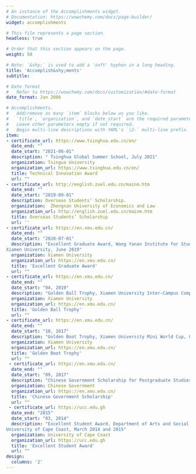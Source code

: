 ```yaml
---
# An instance of the Accomplishments widget.
# Documentation: https://wowchemy.com/docs/page-builder/
widget: accomplishments

# This file represents a page section.
headless: true

# Order that this section appears on the page.
weight: 50

# Note: `&shy;` is used to add a 'soft' hyphen in a long heading.
title: 'Accomplish&shy;ments'
subtitle:

# Date format
#   Refer to https://wowchemy.com/docs/customization/#date-format
date_format: Jan 2006

# Accomplishments.
#   Add/remove as many `item` blocks below as you like.
#   `title`, `organization`, and `date_start` are the required parameters.
#   Leave other parameters empty if not required.
#   Begin multi-line descriptions with YAML's `|2-` multi-line prefix.
item:
- certificate_url: https://www.tsinghua.edu.cn/en/
  date_end: ""
  date_start: "2021-06-01"
  description: " Tsinghua Global Summer School, July 2021"
  organization: Tsingua University
  organization_url: https://www.tsinghua.edu.cn/en/
  title: Technical Innovation Award
  url: ""
- certificate_url: http://english.zuel.edu.cn/mainm.htm
  date_end: ""
  date_start: "2019-09-01"
  description: Overseas Students’ Scholarship.
  organization:  Zhongnan University of Economics and Law
  organization_url: http://english.zuel.edu.cn/mainm.htm
  title: Overseas Students’ Scholarship
  url: ''
- certificate_url: https://en.xmu.edu.cn/
  date_end: ""
  date_start: "2020-07-01"
  description: "Excellent Graduate Award, Wang Yanan Institute for Studies in Economics (WISE),
Xiamen University, June 2019"
  organization: Xiamen University
  organization_url: https://en.xmu.edu.cn/
  title: 'Excellent Graduate Award'
  url: ""
- certificate_url: https://en.xmu.edu.cn/
  date_end: ""
  date_start: "04, 2019"
  description: "Golden Ball Trophy, Xiamen University Inter-Campus Competition, April 2019"
  organization: Xiamen University
  organization_url: https://en.xmu.edu.cn/
  title: 'Golden Ball Trophy'
  url: ""
- certificate_url: https://en.xmu.edu.cn/
  date_end: ""
  date_start: "10, 2017"
  description: "Golden Boot Trophy, Xiamen University Mini World Cup, October 2017"
  organization: Xiamen University
  organization_url: https://en.xmu.edu.cn/
  title: 'Golden Boot Trophy'
  url: ""
 - certificate_url: https://en.xmu.edu.cn/
  date_end: ""
  date_start: "09, 2017"
  description: "Chinese Government Scholarship for Postgraduate Studies, September 2017"
  organization: Chinese Government
  organization_url: https://en.xmu.edu.cn/
  title: 'Chinese Government Scholarship'
  url: ""
 - certificate_url: https://ucc.edu.gh
  date_end: "2015"
  date_start: "03, 2014"
  description: "Excellent Student Award, Department of Arts and Social Sciences Education,
University of Cape Coast, March 2014 and 2015"
  organization: University of Cape Coast
  organization_url: https://ucc.edu.gh
  title: 'Excellent Student Award'
  url: ""
design:
  columns: '2' 
---
```

